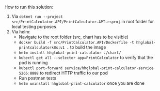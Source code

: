 How to run this solution:
1. Via `dotnet run --project src/PrintCalculator.API/PrintCalculator.API.csproj` in root folder for local testing purposes
2. Via helm:
    * Navigate to the root folder (src, chart has to be visible)
    * `docker build -f src/PrintCalculator.API/Dockerfile -t hhglobal-printcalculatork8s:v1 .` to build the image
    * `helm install hhglobal-print-calculator ./chart/`
    * `kubectl get all --selector app=PrintCalculator` to verify that the pod is running
    * `kubectl port-forward service/hhglobal-print-calculator-service 5265:8888` to redirect HTTP traffic to our pod
    * Run postman tests
    * `helm uninstall hhglobal-print-calculator` once you are done